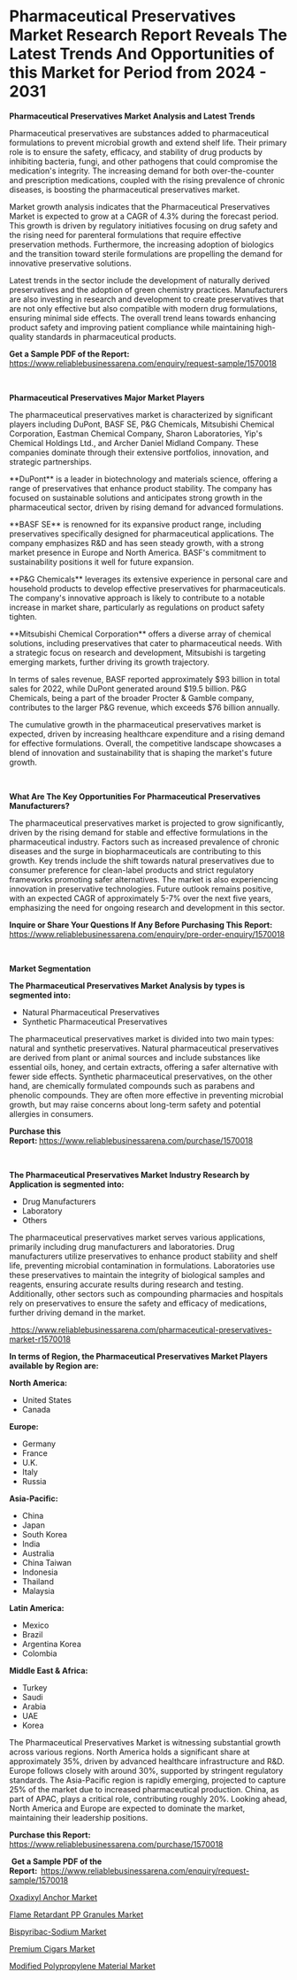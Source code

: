 <p><h1>Pharmaceutical Preservatives Market Research Report Reveals The Latest Trends And Opportunities of this Market for Period from 2024 - 2031</h1></p><p><strong>Pharmaceutical Preservatives Market Analysis and Latest Trends</strong></p>
<p><p>Pharmaceutical preservatives are substances added to pharmaceutical formulations to prevent microbial growth and extend shelf life. Their primary role is to ensure the safety, efficacy, and stability of drug products by inhibiting bacteria, fungi, and other pathogens that could compromise the medication's integrity. The increasing demand for both over-the-counter and prescription medications, coupled with the rising prevalence of chronic diseases, is boosting the pharmaceutical preservatives market.</p><p>Market growth analysis indicates that the Pharmaceutical Preservatives Market is expected to grow at a CAGR of 4.3% during the forecast period. This growth is driven by regulatory initiatives focusing on drug safety and the rising need for parenteral formulations that require effective preservation methods. Furthermore, the increasing adoption of biologics and the transition toward sterile formulations are propelling the demand for innovative preservative solutions.</p><p>Latest trends in the sector include the development of naturally derived preservatives and the adoption of green chemistry practices. Manufacturers are also investing in research and development to create preservatives that are not only effective but also compatible with modern drug formulations, ensuring minimal side effects. The overall trend leans towards enhancing product safety and improving patient compliance while maintaining high-quality standards in pharmaceutical products.</p></p>
<p><strong>Get a Sample PDF of the Report:&nbsp;</strong> <a href="https://www.reliablebusinessarena.com/enquiry/request-sample/1570018?utm_campaign=1399&utm_medium=2&utm_source=Github&utm_content=ia&utm_term=14102024&utm_id=pharmaceutical-preservatives">https://www.reliablebusinessarena.com/enquiry/request-sample/1570018</a></p>
<p>&nbsp;</p>
<p><strong>Pharmaceutical Preservatives Major Market Players</strong></p>
<p><p>The pharmaceutical preservatives market is characterized by significant players including DuPont, BASF SE, P&G Chemicals, Mitsubishi Chemical Corporation, Eastman Chemical Company, Sharon Laboratories, Yip's Chemical Holdings Ltd., and Archer Daniel Midland Company. These companies dominate through their extensive portfolios, innovation, and strategic partnerships.</p><p>**DuPont** is a leader in biotechnology and materials science, offering a range of preservatives that enhance product stability. The company has focused on sustainable solutions and anticipates strong growth in the pharmaceutical sector, driven by rising demand for advanced formulations.</p><p>**BASF SE** is renowned for its expansive product range, including preservatives specifically designed for pharmaceutical applications. The company emphasizes R&D and has seen steady growth, with a strong market presence in Europe and North America. BASF's commitment to sustainability positions it well for future expansion.</p><p>**P&G Chemicals** leverages its extensive experience in personal care and household products to develop effective preservatives for pharmaceuticals. The company's innovative approach is likely to contribute to a notable increase in market share, particularly as regulations on product safety tighten.</p><p>**Mitsubishi Chemical Corporation** offers a diverse array of chemical solutions, including preservatives that cater to pharmaceutical needs. With a strategic focus on research and development, Mitsubishi is targeting emerging markets, further driving its growth trajectory.</p><p>In terms of sales revenue, BASF reported approximately $93 billion in total sales for 2022, while DuPont generated around $19.5 billion. P&G Chemicals, being a part of the broader Procter & Gamble company, contributes to the larger P&G revenue, which exceeds $76 billion annually. </p><p>The cumulative growth in the pharmaceutical preservatives market is expected, driven by increasing healthcare expenditure and a rising demand for effective formulations. Overall, the competitive landscape showcases a blend of innovation and sustainability that is shaping the market's future growth.</p></p>
<p>&nbsp;</p>
<p><strong>What Are The Key Opportunities For Pharmaceutical Preservatives Manufacturers?</strong></p>
<p><p>The pharmaceutical preservatives market is projected to grow significantly, driven by the rising demand for stable and effective formulations in the pharmaceutical industry. Factors such as increased prevalence of chronic diseases and the surge in biopharmaceuticals are contributing to this growth. Key trends include the shift towards natural preservatives due to consumer preference for clean-label products and strict regulatory frameworks promoting safer alternatives. The market is also experiencing innovation in preservative technologies. Future outlook remains positive, with an expected CAGR of approximately 5-7% over the next five years, emphasizing the need for ongoing research and development in this sector.</p></p>
<p><strong>Inquire or Share Your Questions If Any Before Purchasing This Report:</strong> <a href="https://www.reliablebusinessarena.com/enquiry/pre-order-enquiry/1570018?utm_campaign=1399&utm_medium=2&utm_source=Github&utm_content=ia&utm_term=14102024&utm_id=pharmaceutical-preservatives">https://www.reliablebusinessarena.com/enquiry/pre-order-enquiry/1570018</a></p>
<p>&nbsp;</p>
<p><strong>Market Segmentation</strong></p>
<p><strong>The Pharmaceutical Preservatives Market Analysis by types is segmented into:</strong></p>
<p><ul><li>Natural Pharmaceutical Preservatives</li><li>Synthetic Pharmaceutical Preservatives</li></ul></p>
<p><p>The pharmaceutical preservatives market is divided into two main types: natural and synthetic preservatives. Natural pharmaceutical preservatives are derived from plant or animal sources and include substances like essential oils, honey, and certain extracts, offering a safer alternative with fewer side effects. Synthetic pharmaceutical preservatives, on the other hand, are chemically formulated compounds such as parabens and phenolic compounds. They are often more effective in preventing microbial growth, but may raise concerns about long-term safety and potential allergies in consumers.</p></p>
<p><strong>Purchase this Report:&nbsp;</strong><a href="https://www.reliablebusinessarena.com/purchase/1570018?utm_campaign=1399&utm_medium=2&utm_source=Github&utm_content=ia&utm_term=14102024&utm_id=pharmaceutical-preservatives">https://www.reliablebusinessarena.com/purchase/1570018</a></p>
<p>&nbsp;</p>
<p><strong>The Pharmaceutical Preservatives Market Industry Research by Application is segmented into:</strong></p>
<p><ul><li>Drug Manufacturers</li><li>Laboratory</li><li>Others</li></ul></p>
<p><p>The pharmaceutical preservatives market serves various applications, primarily including drug manufacturers and laboratories. Drug manufacturers utilize preservatives to enhance product stability and shelf life, preventing microbial contamination in formulations. Laboratories use these preservatives to maintain the integrity of biological samples and reagents, ensuring accurate results during research and testing. Additionally, other sectors such as compounding pharmacies and hospitals rely on preservatives to ensure the safety and efficacy of medications, further driving demand in the market.</p></p>
<p><a href="https://www.reliablebusinessarena.com/pharmaceutical-preservatives-market-r1570018?utm_campaign=1399&utm_medium=2&utm_source=Github&utm_content=ia&utm_term=14102024&utm_id=pharmaceutical-preservatives">&nbsp;https://www.reliablebusinessarena.com/pharmaceutical-preservatives-market-r1570018</a></p>
<p><strong>In terms of Region, the Pharmaceutical Preservatives Market Players available by Region are:</strong></p>
<p>
    <p> <strong> North America: </strong>
        <ul>
            <li>United States</li>
            <li>Canada</li>
        </ul>
        </p> 
    <p> <strong> Europe: </strong>
        <ul>
            <li>Germany</li>
            <li>France</li>
            <li>U.K.</li>
            <li>Italy</li>
            <li>Russia</li>
        </ul>
        </p> 
    <p> <strong> Asia-Pacific: </strong>
        <ul>
            <li>China</li>
            <li>Japan</li>
            <li>South Korea</li>
            <li>India</li>
            <li>Australia</li>
            <li>China Taiwan</li>
            <li>Indonesia</li>
            <li>Thailand</li>
            <li>Malaysia</li>
        </ul>
        </p> 
    <p> <strong> Latin America: </strong>
        <ul>
            <li>Mexico</li>
            <li>Brazil</li>
            <li>Argentina Korea</li>
            <li>Colombia</li>
        </ul>
        </p> 
    <p> <strong> Middle East & Africa: </strong>
        <ul>
            <li>Turkey</li>
            <li>Saudi</li>
            <li>Arabia</li>
            <li>UAE</li>
            <li>Korea</li>
        </ul>
    </p>
    </p>
<p><p>The Pharmaceutical Preservatives Market is witnessing substantial growth across various regions. North America holds a significant share at approximately 35%, driven by advanced healthcare infrastructure and R&D. Europe follows closely with around 30%, supported by stringent regulatory standards. The Asia-Pacific region is rapidly emerging, projected to capture 25% of the market due to increased pharmaceutical production. China, as part of APAC, plays a critical role, contributing roughly 20%. Looking ahead, North America and Europe are expected to dominate the market, maintaining their leadership positions.</p></p>
<p><strong>Purchase this Report: </strong><a href="https://www.reliablebusinessarena.com/purchase/1570018?utm_campaign=1399&utm_medium=2&utm_source=Github&utm_content=ia&utm_term=14102024&utm_id=pharmaceutical-preservatives">https://www.reliablebusinessarena.com/purchase/1570018</a></p>
<p>&nbsp;<strong>Get a Sample PDF of the Report:&nbsp;&nbsp;</strong><a href="https://www.reliablebusinessarena.com/enquiry/request-sample/1570018?utm_campaign=1399&utm_medium=2&utm_source=Github&utm_content=ia&utm_term=14102024&utm_id=pharmaceutical-preservatives">https://www.reliablebusinessarena.com/enquiry/request-sample/1570018</a></p>
<p><strong></strong></p>
<p><p><a href="https://www.linkedin.com/pulse/global-oxadixyl-anchor-market-trends-innovations-forward-looking-tqhze?trk=public_post_embed_feed-article-content&utm_campaign=1399&utm_medium=2&utm_source=Github&utm_content=ia&utm_term=14102024&utm_id=pharmaceutical-preservatives">Oxadixyl Anchor Market</a></p><p><a href="https://www.linkedin.com/pulse/global-flame-retardant-pp-granules-market-projected-grow-cagr-ivgse?trk=public_post_embed_feed-article-content&utm_campaign=1399&utm_medium=2&utm_source=Github&utm_content=ia&utm_term=14102024&utm_id=pharmaceutical-preservatives">Flame Retardant PP Granules Market</a></p><p><a href="https://www.linkedin.com/pulse/analyzing-global-bispyribac-sodium-market-growth-prospects-h4uae?trk=public_post_embed_feed-article-content&utm_campaign=1399&utm_medium=2&utm_source=Github&utm_content=ia&utm_term=14102024&utm_id=pharmaceutical-preservatives">Bispyribac-Sodium Market</a></p><p><a href="https://www.linkedin.com/pulse/premium-cigars-market-global-share-ranking-overall-sales-avtxe?trk=public_post_embed_feed-article-content&utm_campaign=1399&utm_medium=2&utm_source=Github&utm_content=ia&utm_term=14102024&utm_id=pharmaceutical-preservatives">Premium Cigars Market</a></p><p><a href="https://www.linkedin.com/pulse/future-ready-strategic-insights-global-modified-polypropylene-kkcee?trk=public_post_embed_feed-article-content&utm_campaign=1399&utm_medium=2&utm_source=Github&utm_content=ia&utm_term=14102024&utm_id=pharmaceutical-preservatives">Modified Polypropylene Material Market</a></p></p>